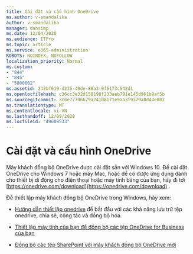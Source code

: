 ```yaml
---
title: Cài đặt và cấu hình OneDrive
ms.author: v-smandalika
author: v-smandalika
manager: dansimp
ms.date: 12/04/2020
ms.audience: ITPro
ms.topic: article
ms.service: o365-administration
ROBOTS: NOINDEX, NOFOLLOW
localization_priority: Normal
ms.custom:
- "844"
- "845"
- "5800002"
ms.assetid: 242bf619-d235-49de-88a3-9f6173c542d1
ms.openlocfilehash: c36cc3e32d158198f233aeb791e145d961b9af5b
ms.sourcegitcommit: 3c6e777d6679a24108171e9aa3f9379a8d44e001
ms.translationtype: MT
ms.contentlocale: vi-VN
ms.lasthandoff: 12/09/2020
ms.locfileid: "49609533"
---
```

# <a name="install-and-configure-onedrive"></a>Cài đặt và cấu hình OneDrive

Máy khách đồng bộ OneDrive được cài đặt sẵn với Windows 10. Để cài đặt OneDrive cho Windows 7 hoặc máy Mac, hoặc để có được ứng dụng dành cho thiết bị di động cho điện thoại hoặc máy tính bảng của bạn, hãy đi tới [https://onedrive.com/download](https://onedrive.com/download) .
  
Để thiết lập máy khách đồng bộ OneDrive trong Windows, hãy xem:
  
- [Hướng dẫn thiết lập onedrive](https://admin.microsoft.com/adminportal/home#/modernonboarding/onedrivequickstartguide) để bắt đầu với các khả năng lưu trữ tệp onedrive, chia sẻ, cộng tác và đồng bộ hóa.

- [Thiết lập máy tính của bạn để đồng bộ các tệp OneDrive for Business của bạn](https://go.microsoft.com/fwlink/?linkid=533375)

- [Đồng bộ các tệp SharePoint với máy khách đồng bộ OneDrive mới](https://go.microsoft.com/fwlink/?linkid=871666)
